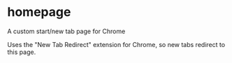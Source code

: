 # homepage
A custom start/new tab page for Chrome

Uses the "New Tab Redirect" extension for Chrome, so new tabs redirect to this page.
